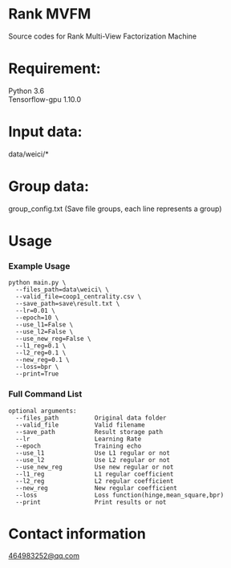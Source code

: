 Rank MVFM
=======
Source codes for Rank Multi-View Factorization Machine

Requirement:
======
Python 3.6  
Tensorflow-gpu 1.10.0

Input data:
=======
data/weici/*

Group data:
========
group_config.txt (Save file groups, each line represents a group)

Usage
=======
### Example Usage
```shell
python main.py \
  --files_path=data\weici\ \
  --valid_file=coop1_centrality.csv \
  --save_path=save\result.txt \
  --lr=0.01 \
  --epoch=10 \
  --use_l1=False \
  --use_l2=False \
  --use_new_reg=False \
  --l1_reg=0.1 \
  --l2_reg=0.1 \
  --new_reg=0.1 \
  --loss=bpr \
  --print=True
```
### Full Command List
```shell
optional arguments:
  --files_path          Original data folder
  --valid_file          Valid filename                   
  --save_path           Result storage path                    
  --lr                  Learning Rate
  --epoch               Training echo
  --use_l1              Use L1 regular or not
  --use_l2              Use L2 regular or not
  --use_new_reg         Use new regular or not
  --l1_reg              L1 regular coefficient                      
  --l2_reg              L2 regular coefficient
  --new_reg             New regular coefficient
  --loss                Loss function(hinge,mean_square,bpr)
  --print               Print results or not
```
Contact information
=======
464983252@qq.com